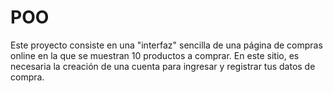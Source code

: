 # POO
Este proyecto consiste en una "interfaz" sencilla de una página de compras online en la que se muestran 10 productos a comprar. En este sitio, es necesaria la creación de una cuenta para ingresar y registrar tus datos de compra.
